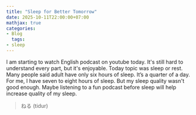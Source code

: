 ```yaml
---
title: "Sleep for Better Tomorrow"
date: 2025-10-11T22:00:00+07:00
mathjax: true
categories:
- Blog
  tags:
- sleep
---
```


I am starting to watch English podcast on youtube today. It's still hard to understand every part, but it's enjoyable. Today topic was sleep or rest. Many people said adult have only six hours of sleep. It’s a quarter of a day. For me, I have seven to eight hours of sleep. But my sleep quality wasn't good enough. Maybe listening to a fun podcast before sleep will help increase quality of my sleep.

> ねる (tidur)
